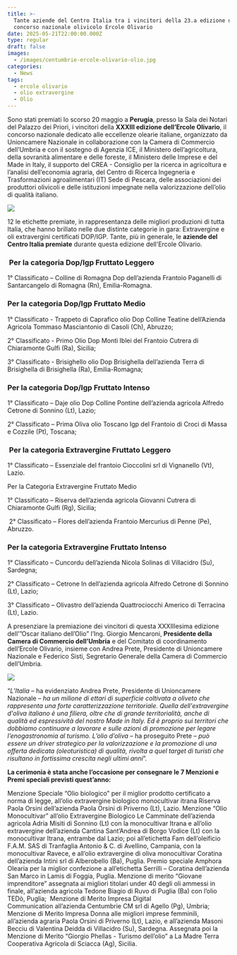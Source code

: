 ```yaml
---
title: >-
  Tante aziende del Centro Italia tra i vincitori della 23.a edizione del
  concorso nazionale olivicolo Ercole Olivario
date: 2025-05-21T22:00:00.000Z
type: regular
draft: false
images:
  - /images/centumbrie-ercole-olivario-olio.jpg
categories:
  - News
tags:
  - ercole olivario
  - olio extravergine
  - Olio
---
```


Sono stati premiati lo scorso 20 maggio a **Perugia**, presso la Sala dei Notari del Palazzo dei Priori, i vincitori della **XXXIII edizione dell’Ercole Olivario**, il concorso nazionale dedicato alle eccellenze olearie italiane, organizzato da Unioncamere Nazionale in collaborazione con la Camera di Commercio dell’Umbria e con il sostegno di Agenzia ICE, il Ministero dell’agricoltura, della sovranità alimentare e delle foreste, il Ministero delle Imprese e del Made in Italy, il supporto del CREA - Consiglio per la ricerca in agricoltura e l’analisi dell’economia agraria, del Centro di Ricerca Ingegneria e Trasformazioni agroalimentari (IT) Sede di Pescara, delle associazioni dei produttori olivicoli e delle istituzioni impegnate nella valorizzazione dell’olio di qualità italiano.

![](/images/ercole-olivario.jpg)

12 le etichette premiate, in rappresentanza delle migliori produzioni di tutta Italia, che hanno brillato nelle due distinte categorie in gara: Extravergine e oli extravergini certificati DOP/IGP. Tante, più in generale, le **aziende del Centro Italia premiate** durante questa edizione dell'Ercole Olivario.

###  Per la categoria Dop/Igp Fruttato Leggero

1° Classificato – Colline di Romagna Dop dell’azienda Frantoio Paganelli di Santarcangelo di Romagna (Rn), Emilia-Romagna.

### Per la categoria Dop/Igp Fruttato Medio

1° Classificato - Trappeto di Caprafico olio Dop Colline Teatine dell’Azienda Agricola Tommaso Masciantonio di Casoli (Ch), Abruzzo;

2° Classificato - Primo Olio Dop Monti Iblei del Frantoio Cutrera di Chiaramonte Gulfi (Ra), Sicilia; 

3° Classificato - Brisighello olio Dop Brisighella dell’azienda Terra di Brisighella di Brisighella (Ra), Emilia-Romagna;

### Per la categoria Dop/Igp Fruttato Intenso

1° Classificato – Daje olio Dop Colline Pontine dell’azienda agricola Alfredo Cetrone di Sonnino (Lt), Lazio; 

2° Classificato – Prima Oliva olio Toscano Igp del Frantoio di Croci di Massa e Cozzile (Pt), Toscana; 

###  Per la categoria Extravergine Fruttato Leggero

1° Classificato – Essenziale del frantoio Cioccolini srl di Vignanello (Vt), Lazio. 

Per la Categoria Extravergine Fruttato Medio

1° Classificato – Riserva dell’azienda agricola Giovanni Cutrera di Chiaramonte Gulfi (Rg), Sicilia; 

 2° Classificato – Flores dell’azienda Frantoio Mercurius di Penne (Pe), Abruzzo.

### Per la categoria Extravergine Fruttato Intenso

1° Classificato – Cuncordu dell’azienda Nicola Solinas di Villacidro (Su), Sardegna;

2° Classificato – Cetrone In dell’azienda agricola Alfredo Cetrone di Sonnino (Lt), Lazio; 

3° Classificato – Olivastro dell’azienda Quattrociocchi Americo di Terracina (Lt), Lazio. 

A presenziare la premiazione dei vincitori di questa XXXIIIesima edizione dell’”Oscar italiano dell’Olio” l’Ing. Giorgio Mencaroni, **Presidente della Camera di Commercio dell’Umbria** e del Comitato di coordinamento dell’Ercole Olivario, insieme con Andrea Prete, Presidente di Unioncamere Nazionale e Federico Sisti, Segretario Generale della Camera di Commercio dell’Umbria. 

![](/images/ercole-olivario-perugia.jpg)

“*L’Italia* – ha evidenziato Andrea Prete, Presidente di Unioncamere Nazionale – *ha un milione di ettari di superficie coltivata a oliveto che rappresenta una forte caratterizzazione territoriale. Quella dell'extravergine d'oliva italiano è una filiera, oltre che di grande territorialità, anche di qualità ed espressività del nostro Made in Italy. Ed è proprio sui territori che dobbiamo continuare a lavorare e sulle azioni di promozione per legare l’enogastronomia al turismo. L’olio d’oliva* – ha proseguito Prete – *può essere un driver strategico per la valorizzazione e la promozione di una offerta dedicata (oleoturistica) di qualità, rivolta a quel target di turisti che risultano in fortissima crescita negli ultimi anni*”.

**La cerimonia è stata anche l’occasione per consegnare le 7 Menzioni e Premi speciali previsti quest’anno:**

Menzione Speciale “Olio biologico” per il miglior prodotto certificato a norma di legge, all’olio extravergine biologico monocultivar itrana Riserva Paola Orsini dell’azienda Paola Orsini di Priverno (Lt), Lazio. Menzione “Olio Monocultivar” all’olio Extravergine Biologico Le Camminate dell’azienda agricola Adria Misiti di Sonnino (Lt) con la monocultivar Itrana e all’olio extravergine dell’azienda Cantina Sant’Andrea di Borgo Vodice (Lt) con la monocultivar Itrana, entrambe dal Lazio; poi all’etichetta Fam dell’oleificio F.A.M. SAS di Tranfaglia Antonio & C. di Avellino, Campania, con la monocultivar Ravece, e all’olio extravergine di oliva monocultivar Coratina dell’azienda Intini srl di Alberobello (Ba), Puglia. Premio speciale Amphora Olearia per la miglior confezione a all’etichetta Serrilli – Coratina dell’azienda San Marco in Lamis di Foggia, Puglia. Menzione di merito “Giovane imprenditore” assegnata ai migliori titolari under 40 degli oli ammessi in finale, all’azienda agricola Tedone Biagio di Ruvo di Puglia (Ba) con l’olio TEDò, Puglia;  Menzione di Merito Impresa Digital Communication all’azienda Centumbrie CM srl di Agello (Pg), Umbria;  Menzione di Merito Impresa Donna alle migliori imprese femminili, all’azienda agraria Paola Orsini di Priverno (Lt), Lazio, e all’azienda Masoni Becciu di Valentina Deidda di Villacidro (Su), Sardegna. Assegnata poi la Menzione di Merito “Giorgio Phellas - Turismo dell’olio” a La Madre Terra Cooperativa Agricola di Sciacca (Ag), Sicilia.
